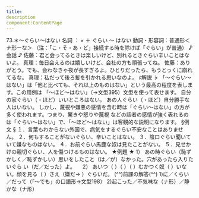 ```yaml
---
title:
description
component:ContentPage
---
```



73.＊～ぐらい～はない
名詞 ： × ＋ ぐらい ～ はない
動詞・形容詞：普通形＜ナ形ーな＞
（注：「こ・そ・あ・ど」接続する時を除けば「ぐらい」が普通）
♪会話 ♪
佐藤：君と会ってるときは楽しいけど、別れるときぐらい辛いことはないよ。 真理：毎日会えるのは嬉しいけど、会社の方も頑張ってね。 佐藤：ありがとう。でも、会わなきゃ夜が長すぎるよ。ひとりだったら、もうとっくに崩れてるな。 真理：私だって後ろ髪を引かれる思いなのよ。
♯解説 ♭
「～ぐらい～はない」は「他と比べても、それ以上のものはない」という最高の程度を表します。この用例は 「～ほど～はない」（→文型395）文型を使って表せます。
自分の家ぐらい（・ほど）いいところはない。 あの人ぐらい（・ほど）自分勝手な人はいない。
しかし、蔑視や嫌悪の感情を含む時は「ぐらい～はない」の方が多く使われます。つまり、驚きや怒りや蔑視 などの話者の感情が強く表れるのは「ぐらい～はない」で、「～ほど～はない」は客観的な説明になります。
§例文 §
１．言葉もわからない外国で、病気をするぐらい不安なことはありません。
２．何もすることがないぐらい、辛いことはない。
３．陰口ぐらい聞いていて嫌なものはない。
４．お前ぐらい馬鹿な奴は見たことがない。
５．見せかけの親切ぐらい、人を傷つけるものはない。
★例題 ★
1） あの時ぐらい（恥ずかしく／恥ずかしい）思いをしたこと（は／が）なかった。穴があったら入りたいぐら
い（だ／だった）よ。    
2） あいつ（ ）（ ）（ ）むかつく奴（ ）いない。顔を見る（ ）さえ（嫌だ→ ）ぐらいだ。
(^^)前課の解答(^^)
1)に／くらい／だって（「～でも」の口語形→文型198）
2)起こった／不気味な（ナ形）／静かな（ナ形）
